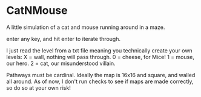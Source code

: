 # CatNMouse
A little simulation of a cat and mouse running around in a maze.

enter any key, and hit enter to iterate through.

I just read the level from a txt file meaning you technically create your own levels:
X = wall, nothing will pass through.
0 = cheese, for Mice!
1 = mouse, our hero.
2 = cat, our misunderstood villain.

Pathways must be cardinal. Ideally the map is 16x16 and square, and walled all around.
As of now, I don't run checks to see if maps are made correctly, so do so at your own risk!
